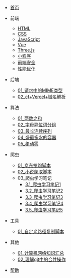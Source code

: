 <!-- docs/_sidebar.md -->

- [首页](/)

- 前端

  - [HTML](/前端/html/01_test.md)
  - [CSS](/前端/css/01_test.md)
  - [JavaScript](/前端/js/01_数据类型.md)
  - [Vue](/前端/vue/01_test.md)
  - [Three.js](/前端/threejs/01_Introduction.md)
  - [小程序](/前端/minProgram/01_Introduction.md)
  - [前端安全](/前端/safety/01_test.md)
  - [性能优化](/前端/capability/01_test.md)

- 后端

  - [01_请求中的MIME类型](/后端/01_请求中的MIME类型.md)
  - [02_cf+Vercel+域名解析](/后端/02_cf+Vercel+域名解析.md)

- 算法

  - [01_两数之和](/算法/01_两数之和.md)
  - [02_字母异位词分组](/算法/02_字母异位词分组.md)
  - [03_最长连续序列](/算法/03_最长连续序列.md)
  - [04_盛最多水的容器](/算法/04_算法-盛最多水的容器.md)
  - [05_移动零](/算法/05_算法-移动零.md)



- 爬虫

  - [01_京东抢购脚本](/爬虫/01_京东抢购脚本.md)
  - [02_小说爬取脚本](/爬虫/02_小说爬取脚本.md)
  - 03_爬虫学习笔记
      - [3.1_爬虫学习笔记1](/爬虫/python-爬虫学习笔记(一).md)
      - [3.2_爬虫学习笔记2](/爬虫/python-爬虫学习笔记(二).md)
      - [3.3_爬虫学习笔记3](/爬虫/python-爬虫学习笔记(三).md)
      - [3.4_爬虫学习笔记4](/爬虫/python-爬虫学习笔记(四).md)
      - [3.5_爬虫学习笔记5](/爬虫/python-爬虫学习笔记(五).md)

- 工具

  - [01_自定义路径复制脚本](/工具/01_自定义路径复制脚本.md)

- 其他

  - [01_计算机网络知识汇总](/其他/01_计算机网络知识汇总.md)
  - [02_理解git中的合并操作](/其他/02_理解git中的合并操作.md)

- [帮助](guide.md "帮助文档")